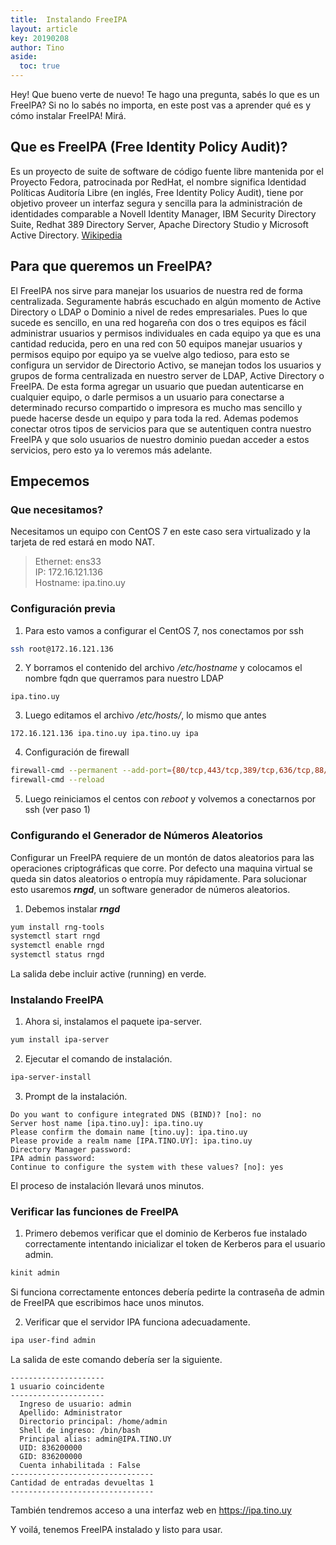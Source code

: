 ```yaml
---
title:  Instalando FreeIPA
layout: article
key: 20190208
author: Tino
aside:
  toc: true
---
```


Hey! Que bueno verte de nuevo! Te hago una pregunta, sabés lo que es un FreeIPA? Si no lo sabés no importa, en este post vas a aprender qué es y cómo instalar FreeIPA! Mirá.<!--more-->

## Que es FreeIPA (Free Identity Policy Audit)?

Es un proyecto de suite de software de código fuente libre mantenida por el Proyecto Fedora, patrocinada por RedHat, el nombre significa Identidad Políticas Auditoría Libre (en inglés, Free Identity Policy Audit), tiene por objetivo proveer un interfaz segura y sencilla para la administración de identidades comparable a Novell Identity Manager, IBM Security Directory Suite, Redhat 389 Directory Server, Apache Directory Studio y Microsoft Active Directory. [Wikipedia](https://es.wikipedia.org/wiki/FreeIPA)  

## Para que queremos un FreeIPA?  

El FreeIPA nos sirve para manejar los usuarios de nuestra red de forma centralizada.
Seguramente habrás escuchado en algún momento de Active Directory o LDAP o Dominio a nivel de redes empresariales.
Pues lo que sucede es sencillo, en una red hogareña con dos o tres equipos es fácil administrar usuarios y permisos individuales en cada equipo ya que es una cantidad reducida, pero en una red con 50 equipos manejar usuarios y permisos equipo por equipo ya se vuelve algo tedioso, para esto se configura un servidor de Directorio Activo, se manejan todos los usuarios y grupos de forma centralizada en nuestro server de LDAP, Active Directory o FreeIPA. De esta forma agregar un usuario que puedan autenticarse en cualquier equipo, o darle permisos a un usuario para conectarse a determinado recurso compartido o impresora es mucho mas sencillo y puede hacerse desde un equipo y para toda la red.
Ademas podemos conectar otros tipos de servicios para que se autentiquen contra nuestro FreeIPA y que solo usuarios de nuestro dominio puedan acceder a estos servicios, pero esto ya lo veremos más adelante.

## Empecemos
### Que necesitamos?

Necesitamos un equipo con CentOS 7 en este caso sera virtualizado y la tarjeta de red estará en modo NAT.  

>Ethernet: ens33  
>IP: 172.16.121.136  
>Hostname: ipa.tino.uy

### Configuración previa
1. Para esto vamos a configurar el CentOS 7, nos conectamos por ssh  
~~~ bash
ssh root@172.16.121.136
~~~
2. Y borramos el contenido del archivo _/etc/hostname_ y colocamos el nombre fqdn que querramos para nuestro LDAP  
~~~
ipa.tino.uy
~~~
3. Luego editamos el archivo _/etc/hosts/_, lo mismo que antes  
~~~
172.16.121.136 ipa.tino.uy ipa.tino.uy ipa
~~~
4. Configuración de firewall  
~~~ bash
firewall-cmd --permanent --add-port={80/tcp,443/tcp,389/tcp,636/tcp,88/tcp,464/tcp,53/tcp,88/udp,464/udp,53/udp,123/udp}
firewall-cmd --reload
~~~
5. Luego reiniciamos el centos con _reboot_ y volvemos a conectarnos por ssh (ver paso 1)  

### Configurando el Generador de Números Aleatorios

Configurar un FreeIPA requiere de un montón de datos aleatorios para las operaciones criptográficas que corre. Por defecto una maquina virtual se queda sin datos aleatorios o entropía muy rápidamente. Para solucionar esto usaremos ***rngd***, un software generador de números aleatorios.  

1. Debemos instalar ***rngd***  
~~~ bash
yum install rng-tools
systemctl start rngd
systemctl enable rngd
systemctl status rngd
~~~
La salida debe incluir active (running) en verde.  

### Instalando FreeIPA

1. Ahora si, instalamos el paquete ipa-server.  
~~~ bash
yum install ipa-server
~~~

2. Ejecutar el comando de instalación.  
~~~ bash
ipa-server-install
~~~

3. Prompt de la instalación.  
~~~
Do you want to configure integrated DNS (BIND)? [no]: no  
Server host name [ipa.tino.uy]: ipa.tino.uy  
Please confirm the domain name [tino.uy]: ipa.tino.uy  
Please provide a realm name [IPA.TINO.UY]: ipa.tino.uy  
Directory Manager password:  
IPA admin password:  
Continue to configure the system with these values? [no]: yes  
~~~
El proceso de instalación llevará unos minutos.  

### Verificar las funciones de FreeIPA

1. Primero debemos verificar que el dominio de Kerberos fue instalado correctamente intentando inicializar el token de Kerberos para el usuario admin.  
~~~ bash
kinit admin
~~~
Si funciona correctamente entonces debería pedirte la contraseña de admin de FreeIPA que escribimos hace unos minutos.  

2. Verificar que el servidor IPA funciona adecuadamente.  
~~~ bash
ipa user-find admin
~~~
La salida de este comando debería ser la siguiente.  
~~~
---------------------
1 usuario coincidente
---------------------
  Ingreso de usuario: admin
  Apellido: Administrator
  Directorio principal: /home/admin
  Shell de ingreso: /bin/bash
  Principal alias: admin@IPA.TINO.UY
  UID: 836200000
  GID: 836200000
  Cuenta inhabilitada : False
--------------------------------
Cantidad de entradas devueltas 1
--------------------------------
~~~
También tendremos acceso a una interfaz web en https://ipa.tino.uy

Y voilá, tenemos FreeIPA instalado y listo para usar.
